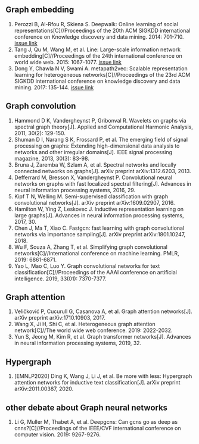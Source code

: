 ## Graph embedding

1. Perozzi B, Al-Rfou R, Skiena S. Deepwalk: Online learning of social representations[C]//Proceedings of the 20th ACM SIGKDD international conference on Knowledge discovery and data mining. 2014: 701-710. [issue link](https://github.com/eleveyuan/PR/issues/8)
2. Tang J, Qu M, Wang M, et al. Line: Large-scale information network embedding[C]//Proceedings of the 24th international conference on world wide web. 2015: 1067-1077. [issue link](https://github.com/eleveyuan/PR/issues/9)
3. Dong Y, Chawla N V, Swami A. metapath2vec: Scalable representation learning for heterogeneous networks[C]//Proceedings of the 23rd ACM SIGKDD international conference on knowledge discovery and data mining. 2017: 135-144. [issue link](https://github.com/eleveyuan/PR/issues/11)

## Graph convolution

1. Hammond D K, Vandergheynst P, Gribonval R. Wavelets on graphs via spectral graph theory[J]. Applied and Computational Harmonic Analysis, 2011, 30(2): 129-150.
2. Shuman D I, Narang S K, Frossard P, et al. The emerging field of signal processing on graphs: Extending high-dimensional data analysis to networks and other irregular domains[J]. IEEE signal processing magazine, 2013, 30(3): 83-98.
3. Bruna J, Zaremba W, Szlam A, et al. Spectral networks and locally connected networks on graphs[J]. arXiv preprint arXiv:1312.6203, 2013.
4. Defferrard M, Bresson X, Vandergheynst P. Convolutional neural networks on graphs with fast localized spectral filtering[J]. Advances in neural information processing systems, 2016, 29.
5. Kipf T N, Welling M. Semi-supervised classification with graph convolutional networks[J]. arXiv preprint arXiv:1609.02907, 2016.
6. Hamilton W, Ying Z, Leskovec J. Inductive representation learning on large graphs[J]. Advances in neural information processing systems, 2017, 30.
7. Chen J, Ma T, Xiao C. Fastgcn: fast learning with graph convolutional networks via importance sampling[J]. arXiv preprint arXiv:1801.10247, 2018.
8. Wu F, Souza A, Zhang T, et al. Simplifying graph convolutional networks[C]//International conference on machine learning. PMLR, 2019: 6861-6871.
9. Yao L, Mao C, Luo Y. Graph convolutional networks for text classification[C]//Proceedings of the AAAI conference on artificial intelligence. 2019, 33(01): 7370-7377.


## Graph attention

1. Veličković P, Cucurull G, Casanova A, et al. Graph attention networks[J]. arXiv preprint arXiv:1710.10903, 2017.
2. Wang X, Ji H, Shi C, et al. Heterogeneous graph attention network[C]//The world wide web conference. 2019: 2022-2032.
3. Yun S, Jeong M, Kim R, et al. Graph transformer networks[J]. Advances in neural information processing systems, 2019, 32.

## Hypergraph

1. [EMNLP2020] Ding K, Wang J, Li J, et al. Be more with less: Hypergraph attention networks for inductive text classification[J]. arXiv preprint arXiv:2011.00387, 2020.


## other debate about Graph neural networks

1. Li G, Muller M, Thabet A, et al. Deepgcns: Can gcns go as deep as cnns?[C]//Proceedings of the IEEE/CVF international conference on computer vision. 2019: 9267-9276.
